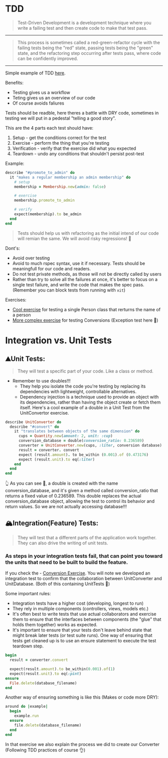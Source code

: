 # TDD

> Test-Driven Development is a development technique where you write a failing test and then create code to make that test pass. 
--- 
> This process is sometimes called a red-green-refactor cycle with the failing tests being the "red" state, passing tests being the "green" state, and the refactoring step occurring after tests pass, where code can be confidently improved.
---

Simple example of TDD [here](https://github.com/daniel-enqz/ruby-corners-100/blob/master/TDD/lib/example-1.rb).

Benefits:
- Testing gives us a workflow
- Teting gives us an overview of our code
- Of course avoids faliures

Tests should be readble, here theres a battle with DRY code, sometimes in testing we will put in a pedestal "telling a good story".

This are the 4 parts each test should have:

1. Setup - get the conditions correct for the test
2. Exercise - perform the thing that you're testing
3. Verification - verify that the exercise did what you expected
4. Teardown - undo any conditions that shouldn't persist post-test

Example: 

```ruby
describe "#promote_to_admin" do
  it "makes a regular membership an admin membership" do
    # setup
    membership = Membership.new(admin: false)

    # exercise
    membership.promote_to_admin

    # verify
    expect(membership).to be_admin
  end
end
```

> Tests should help us with refactoring as the initial intend of our code will remian the same. We will avoid risky regressions! 💪

Dont's:
- Avoid over testing
- Avoid to much rspec syntax, use it if necessary. Tests should be meaningfull for our code and readers.
- Do not test private methods, as those will not be directly called by users
- Rather than try to solve all the failures at once, it's better to focus on a single test failure, and write the code that makes the spec pass. (Remember you can block tests from running with `xit`)

Exercises:
- [Cool exercise](https://github.com/daniel-enqz/ruby-corners-100/blob/master/TDD/lib/ex-1.rb) for testing a single Person class that rerturns the name of a person
- [More complex exercise](https://github.com/daniel-enqz/ruby-corners-100/blob/master/TDD/lib/ex-2.rb) for testing Conversions (Exception test here 👀)

# Integration vs. Unit Tests
## ⛰️Unit Tests:
> They will test a specific part of your code. Like a class or method.

- Remember to use doubles!!!
  - They help you isolate the code you're testing by replacing its dependencies with lightweight, controllable alternatives. 
  - Dependency injection is a technique used to provide an object with its dependencies, rather than having the object create or fetch them itself.
Here's a cool example of a double in a Unit Test from the UnitConvertor exercise.
```ruby
describe UnitConverter do 
  describe "#convert" do
    it "translates between objects of the same dimension" do
      cups = Quantity.new(amount: 2, unit: :cup)
      conversion_database = double(conversion_ratio: 0.236589)
      converter = UnitConverter.new(cups, :liter, conversion database)
      result = converter. convert
      expect (result.amount). to be_within (0.001).of (0.473176)
      expect (result.unit).to eq(:liter)
    end 
  end
end
```

👆 As you can see 👀, a double is created with the name conversion_database, and it's given a method called conversion_ratio that returns a fixed value of 0.236589. This double replaces the actual conversion_database object, allowing the test to control its behavior and return values. So we are not actually accessing database!!!

## 🏔️Integration(Feature) Tests:
> They will test that a different parts of the application work together. They can also drive the writing of unit tests.

### As steps in your integration tests fail, that can point you toward the units that need to be built to build the feature. 
If you check the - [Conversion Exercise](https://github.com/daniel-enqz/ruby-corners-100/blob/master/TDD/lib/ex-2.rb). You will note we developed an integration test to confirm that the collaboration between UnitConverter and UnitDatabase. (Both of this containing UnitTests 👀)

Some important rules:
- Integration tests have a higher cost (developing, longest to run)
- They rely in multiple components (controllers, views, models etc.)
- It's often best to write tests that use actual collaborators and exercise them to ensure that the interfaces between components (the "glue" that holds them together) works as expected.
- It's important to ensure that your tests don't leave behind state that might break later tests (or test suite runs).
One way of ensuring that tests get cleaned up is to use an ensure statement to execute the test teardown step.

```ruby
begin
  result = converter.convert

  expect(result.amount).to be_within(0.001).of(1)
  expect(result.unit).to eq(:pint)
ensure
  File.delete(database_filename)
end
```

Another way of ensuring something is like this (Makes or code more DRY):

```ruby
around do |example|
  begin
    example.run
  ensure
    file.delete(database_filename)
  end
end
```


In that exercise we also explain the process we did to create our Converter (Following TDD practices of course 👌)













